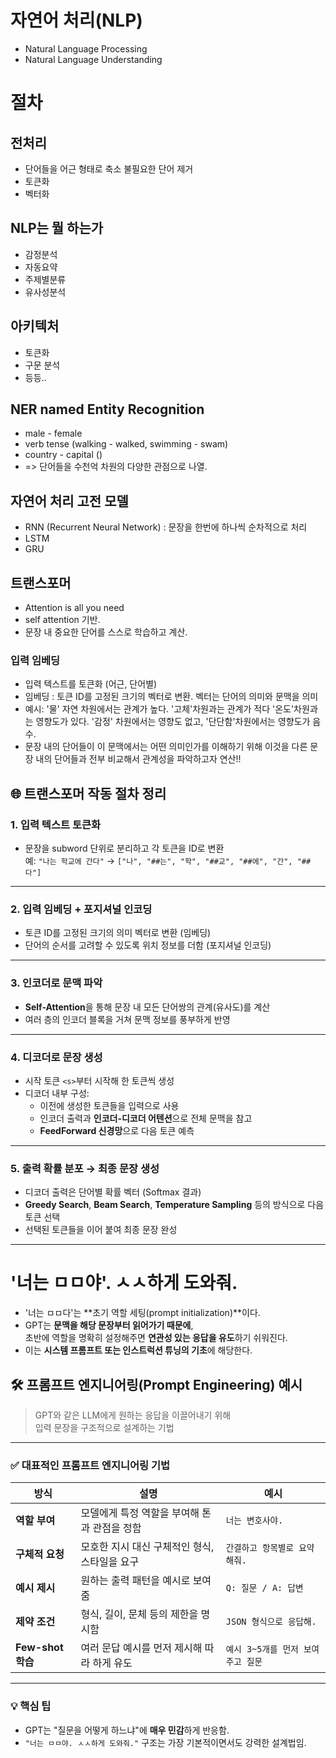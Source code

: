 # 자연어 처리(NLP)
- Natural Language Processing
- Natural Language Understanding

# 절차
## 전처리
- 단어들을 어근 형태로 축소 불필요한 단어 제거
- 토큰화
- 벡터화

## NLP는 뭘 하는가
- 감정분석
- 자동요약 
- 주제별분류
- 유사성분석

## 아키텍처
- 토큰화
- 구문 분석
- 등등..

## NER named Entity Recognition
- male - female
- verb tense (walking - walked, swimming - swam)
- country - capital ()
- => 단어들을 수천억 차원의 다양한 관점으로 나열.

## 자연어 처리 고전 모델
- RNN (Recurrent Neural Network) : 문장을 한번에 하나씩 순차적으로 처리
- LSTM
- GRU

## 트랜스포머
- Attention is all you need
- self attention 기반.
- 문장 내 중요한 단어를 스스로 학습하고 계산.

### 입력 임베딩
- 입력 텍스트를 토큰화 (어근, 단어별)
- 임베딩 : 토큰 ID를 고정된 크기의 벡터로 변환. 벡터는 단어의 의미와 문맥을 의미
- 예시: '물' 자연 차원에서는 관계가 높다. '고체'차원과는 관계가 적다 '온도'차원과는 영향도가 있다. '감정' 차원에서는 영향도 없고, '단단함'차원에서는 영향도가 음수.
- 문장 내의 단어들이 이 문맥에서는 어떤 의미인가를 이해하기 위해 이것을 다른 문장 내의 단어들과 전부 비교해서 관계성을 파악하고자 연산!!

## 🌐 트랜스포머 작동 절차 정리

### 1. 입력 텍스트 토큰화
- 문장을 subword 단위로 분리하고 각 토큰을 ID로 변환  
  예: `"나는 학교에 간다"` → `["나", "##는", "학", "##교", "##에", "간", "##다"]`

---

### 2. 입력 임베딩 + 포지셔널 인코딩
- 토큰 ID를 고정된 크기의 의미 벡터로 변환 (임베딩)
- 단어의 순서를 고려할 수 있도록 위치 정보를 더함 (포지셔널 인코딩)

---

### 3. 인코더로 문맥 파악
- **Self-Attention**을 통해 문장 내 모든 단어쌍의 관계(유사도)를 계산
- 여러 층의 인코더 블록을 거쳐 문맥 정보를 풍부하게 반영

---

### 4. 디코더로 문장 생성
- 시작 토큰 `<s>`부터 시작해 한 토큰씩 생성
- 디코더 내부 구성:
  - 이전에 생성한 토큰들을 입력으로 사용
  - 인코더 출력과 **인코더-디코더 어텐션**으로 전체 문맥을 참고
  - **FeedForward 신경망**으로 다음 토큰 예측

---

### 5. 출력 확률 분포 → 최종 문장 생성
- 디코더 출력은 단어별 확률 벡터 (Softmax 결과)
- **Greedy Search**, **Beam Search**, **Temperature Sampling** 등의 방식으로 다음 토큰 선택
- 선택된 토큰들을 이어 붙여 최종 문장 완성

--- 

# '너는 ㅁㅁ야'. ㅅㅅ하게 도와줘.
- '너는 ㅁㅁ다'는 **초기 역할 세팅(prompt initialization)**이다.
- GPT는 **문맥을 해당 문장부터 읽어가기 때문에**,  
  초반에 역할을 명확히 설정해주면 **연관성 있는 응답을 유도**하기 쉬워진다.
- 이는 **시스템 프롬프트 또는 인스트럭션 튜닝의 기초**에 해당한다.

## 🛠️ 프롬프트 엔지니어링(Prompt Engineering) 예시

> GPT와 같은 LLM에게 원하는 응답을 이끌어내기 위해  
> 입력 문장을 구조적으로 설계하는 기법

---

### ✅ 대표적인 프롬프트 엔지니어링 기법

| 방식 | 설명 | 예시 |
|------|------|------|
| **역할 부여** | 모델에게 특정 역할을 부여해 톤과 관점을 정함 | `너는 변호사야.` |
| **구체적 요청** | 모호한 지시 대신 구체적인 형식, 스타일을 요구 | `간결하고 항목별로 요약해줘.` |
| **예시 제시** | 원하는 출력 패턴을 예시로 보여줌 | `Q: 질문 / A: 답변` |
| **제약 조건** | 형식, 길이, 문체 등의 제한을 명시함 | `JSON 형식으로 응답해.` |
| **Few-shot 학습** | 여러 문답 예시를 먼저 제시해 따라 하게 유도 | `예시 3~5개를 먼저 보여주고 질문` |

---

### 💡 핵심 팁
- GPT는 "질문을 어떻게 하느냐"에 **매우 민감**하게 반응함.
- `"너는 ㅁㅁ야. ㅅㅅ하게 도와줘."` 구조는 가장 기본적이면서도 강력한 설계법임.
